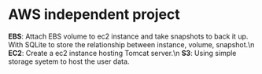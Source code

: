 # AWS independent project
**EBS**: Attach EBS volume to ec2 instance and take snapshots to back it up. With SQLite to store the relationship between instance, volume, snapshot.\n
**EC2**: Create a ec2 instance hosting Tomcat server.\n
**S3**: Using simple storage syetem to host the user data.
